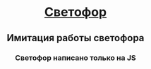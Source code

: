 <h1 align="center"><a href="https://feraston.github.io/TrafficLight/">Светофор</a></h1>
<h2 align="center">Имитация работы светофора</h2>
<h3 align="center">Светофор написано только на JS</h2>